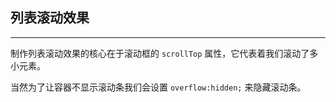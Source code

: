 ## 列表滚动效果
---
制作列表滚动效果的核心在于滚动框的 `scrollTop` 属性，它代表着我们滚动了多小元素。

当然为了让容器不显示滚动条我们会设置 `overflow:hidden;` 来隐藏滚动条。
